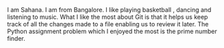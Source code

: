 I am Sahana. I am from Bangalore. I like playing basketball , dancing and listening to music.
What I like the most about Git is that it helps us keep track of all the changes made to a file enabling us to review it later.
The Python assignment problem which I enjoyed the most is the prime number finder.
